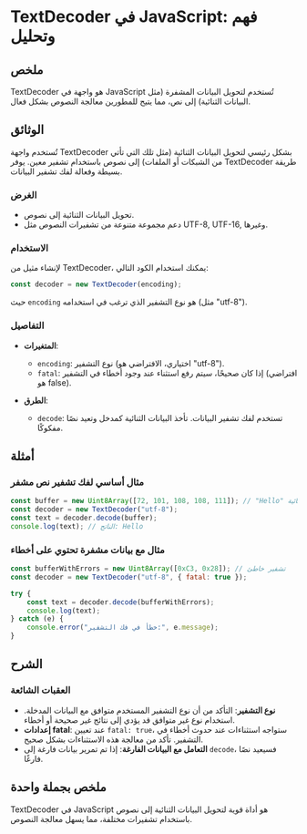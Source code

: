 <!--
Meta Description: # TextDecoder في JavaScript: فهم وتحليل ## ملخص TextDecoder هو واجهة في JavaScript تُستخدم لتحويل البيانات المشفرة (مثل البيانات الثنائية) إلى نص، مما...
Meta Keywords: البيانات, textdecoder, const, التشفير, javascript
-->

# TextDecoder في JavaScript: فهم وتحليل

## ملخص
TextDecoder هو واجهة في JavaScript تُستخدم لتحويل البيانات المشفرة (مثل البيانات الثنائية) إلى نص، مما يتيح للمطورين معالجة النصوص بشكل فعال.

## الوثائق
تُستخدم واجهة TextDecoder بشكل رئيسي لتحويل البيانات الثنائية (مثل تلك التي تأتي من الشبكات أو الملفات) إلى نصوص باستخدام تشفير معين. يوفر TextDecoder طريقة بسيطة وفعالة لفك تشفير البيانات.

### الغرض
- تحويل البيانات الثنائية إلى نصوص.
- دعم مجموعة متنوعة من تشفيرات النصوص مثل UTF-8, UTF-16, وغيرها.

### الاستخدام
لإنشاء مثيل من TextDecoder، يمكنك استخدام الكود التالي:
```javascript
const decoder = new TextDecoder(encoding);
```
حيث `encoding` هو نوع التشفير الذي ترغب في استخدامه (مثل "utf-8").

### التفاصيل
- **المتغيرات**: 
  - `encoding`: نوع التشفير (اختياري، الافتراضي هو "utf-8").
  - `fatal`: إذا كان صحيحًا، سيتم رفع استثناء عند وجود أخطاء في التشفير (افتراضي هو false).
  
- **الطرق**:
  - `decode`: تستخدم لفك تشفير البيانات. تأخذ البيانات الثنائية كمدخل وتعيد نصًا مفكوكًا.

## أمثلة
### مثال أساسي لفك تشفير نص مشفر
```javascript
const buffer = new Uint8Array([72, 101, 108, 108, 111]); // "Hello" كبيانات ثنائية
const decoder = new TextDecoder("utf-8");
const text = decoder.decode(buffer);
console.log(text); // الناتج: Hello
```

### مثال مع بيانات مشفرة تحتوي على أخطاء
```javascript
const bufferWithErrors = new Uint8Array([0xC3, 0x28]); // تشفير خاطئ
const decoder = new TextDecoder("utf-8", { fatal: true });

try {
    const text = decoder.decode(bufferWithErrors);
    console.log(text);
} catch (e) {
    console.error("خطأ في فك التشفير:", e.message);
}
```

## الشرح
### العقبات الشائعة
- **نوع التشفير**: التأكد من أن نوع التشفير المستخدم متوافق مع البيانات المدخلة. استخدام نوع غير متوافق قد يؤدي إلى نتائج غير صحيحة أو أخطاء.
- **إعدادات fatal**: عند تعيين `fatal: true`، ستواجه استثناءات عند حدوث أخطاء في التشفير. تأكد من معالجة هذه الاستثناءات بشكل صحيح.
- **التعامل مع البيانات الفارغة**: إذا تم تمرير بيانات فارغة إلى `decode`، فسيعيد نصًا فارغًا.

## ملخص بجملة واحدة
TextDecoder في JavaScript هو أداة قوية لتحويل البيانات الثنائية إلى نصوص باستخدام تشفيرات مختلفة، مما يسهل معالجة النصوص.